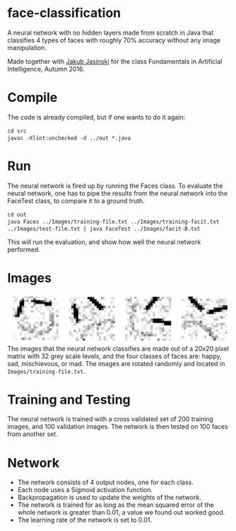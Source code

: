# face-classification
A neural network with no hidden layers made from scratch in Java that classifies 4 types of faces with roughly 70% accuracy without any image manipulation.

Made together with [Jakub Jasinski](https://github.com/JakubJasinski) for the class Fundamentals in Artificial Intelligence, Autumn 2016.

# Compile
The code is already compiled, but if one wants to do it again:
```
cd src
javac -Xlint:unchecked -d ../out *.java
```

# Run
The neural network is fired up by running the Faces class. To evaluate the neural network, one has to pipe the results from the neural network into the FaceTest class, to compare it to a ground truth.
```
cd out
java Faces ../Images/training-file.txt ../Images/training-facit.txt ../Images/test-file.txt | java FaceTest ../Images/facit-B.txt
```
This will run the evaluation, and show how well the neural network performed.

# Images
![Faces example](Images/faces-example.png)
The images that the neural network classifies are made out of a 20x20 pixel matrix with 32 grey scale levels, and the four classes of faces are: happy, sad, mischievous, or mad. The images are rotated randomly and located in ```Images/training-file.txt```.

# Training and Testing
The neural network is trained with a cross validated set of 200 training images, and 100 validation images. The network is then tested on 100 faces from another set.

# Network
* The network consists of 4 output nodes, one for each class.
* Each node uses a Sigmoid activation function.
* Backpropagation is used to update the weights of the network.
* The network is trained for as long as the mean squared error of the whole network is greater than 0.01, a value we found out worked good.
* The learning rate of the network is set to 0.01.
